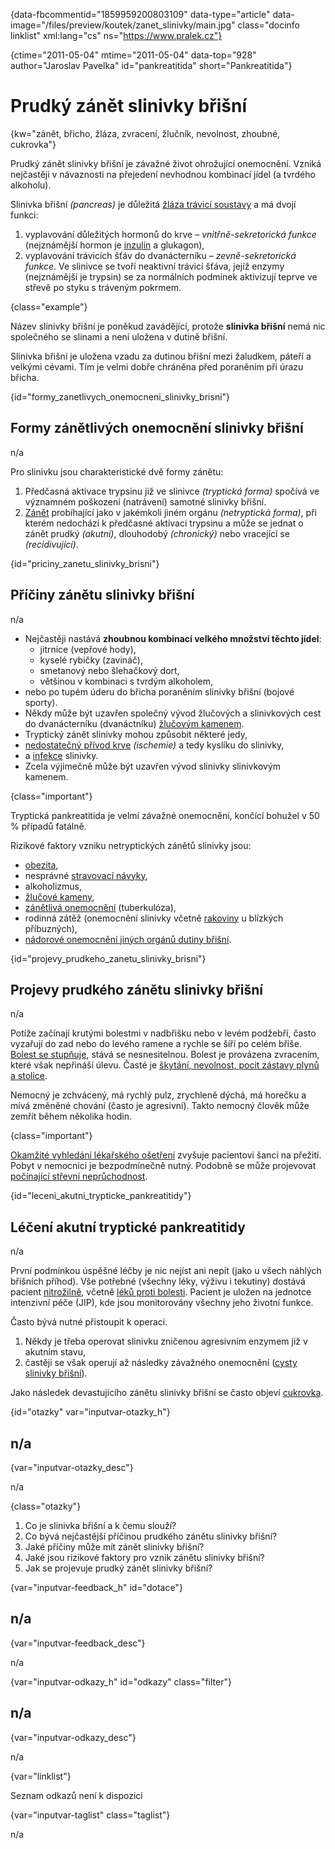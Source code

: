
{data-fbcommentid="1859959200803109" data-type="article" data-image="/files/preview/koutek/zanet_slinivky/main.jpg" class="docinfo linklist" xml:lang="cs" ns="https://www.pralek.cz"}

{ctime="2011-05-04" mtime="2011-05-04" data-top="928" author="Jaroslav Pavelka" id="pankreatitida" short="Pankreatitida"}

# Prudký zánět slinivky břišní 

{kw="zánět, břicho, žláza, zvracení, žlučník, nevolnost, zhoubné, cukrovka"}

Prudký zánět slinivky břišní je závažné život ohrožující onemocnění. Vzniká nejčastěji v návaznosti na přejedení nevhodnou kombinací jídel (a tvrdého alkoholu). 

Slinivka břišní _(pancreas)_ je důležitá [žláza trávicí soustavy][1] a má dvojí funkci: 

  1. vyplavování důležitých hormonů do krve – _vnitřně-sekretorická funkce_ (nejznámější hormon je [inzulín][2] a glukagon), 
  2. vyplavování trávicích šťáv do dvanácterníku – _zevně-sekretorická funkce_. Ve slinivce se tvoří neaktivní trávicí šťáva, jejíž enzymy (nejznámější je trypsin) se za normálních podmínek aktivizují teprve ve střevě po styku s tráveným pokrmem. 

{class="example"}

Název slinivky břišní je poněkud zavádějící, protože **slinivka břišní** nemá nic společného se slinami a není uložena v dutině břišní. 

Slinivka břišní je uložena vzadu za dutinou břišní mezi žaludkem, páteří a velkými cévami. Tím je velmi dobře chráněna před poraněním při úrazu břicha. 

{id="formy\_zanetlivych\_onemocneni\_slinivky\_brisni"}

## Formy zánětlivých onemocnění slinivky břišní 

n/a 

Pro slinivku jsou charakteristické dvě formy zánětu: 

  1. Předčasná aktivace trypsinu již ve slinivce _(tryptická forma)_ spočívá ve významném poškození (natrávení) samotné slinivky břišní. 
  2. [Zánět][3] probíhající jako v jakémkoli jiném orgánu _(netryptická forma)_, při kterém nedochází k předčasné aktivaci trypsinu a může se jednat o zánět prudký _(akutní)_, dlouhodobý _(chronický)_ nebo vracející se _(recidivující)_. 

{id="priciny\_zanetu\_slinivky_brisni"}

## Příčiny zánětu slinivky břišní 

n/a 

  * Nejčastěji nastává **zhoubnou kombinací velkého množství těchto jídel**: 
      * jitrnice (vepřové hody), 
      * kyselé rybičky (zavináč), 
      * smetanový nebo šlehačkový dort, 
      * většinou v kombinaci s tvrdým alkoholem, 
  * nebo po tupém úderu do břicha poraněním slinivky břišní (bojové sporty). 
  * Někdy může být uzavřen společný vývod žlučových a slinivkových cest do dvanácterníku (dvanáctníku) [žlučovým kamenem][4]. 
  * Tryptický zánět slinivky mohou způsobit některé jedy, 
  * [nedostatečný přívod krve][5] _(ischemie)_ a tedy kyslíku do slinivky, 
  * a [infekce][6] slinivky. 
  * Zcela výjimečně může být uzavřen vývod slinivky slinivkovým kamenem. 

{class="important"}

Tryptická pankreatitida je velmi závažné onemocnění, končící bohužel v 50 % případů fatálně. 

Rizikové faktory vzniku netryptických zánětů slinivky jsou: 

  * [obezita][7], 
  * nesprávné [stravovací návyky][1], 
  * alkoholizmus, 
  * [žlučové kameny][4], 
  * [zánětlivá onemocnění][6] (tuberkulóza), 
  * rodinná zátěž (onemocnění slinivky včetně [rakoviny][8] u blízkých příbuzných), 
  * [nádorové onemocnění jiných orgánů dutiny břišní][9]. 

{id="projevy\_prudkeho\_zanetu\_slinivky\_brisni"}

## Projevy prudkého zánětu slinivky břišní 

n/a 

Potíže začínají krutými bolestmi v nadbřišku nebo v levém podžebří, často vyzařují do zad nebo do levého ramene a rychle se šíří po celém břiše. [Bolest se stupňuje][10], stává se nesnesitelnou. Bolest je provázena zvracením, které však nepřináší úlevu. Časté je [škytání, nevolnost, pocit zástavy plynů a stolice][11]. 

Nemocný je zchvácený, má rychlý pulz, zrychleně dýchá, má horečku a mívá změněné chování (často je agresivní). Takto nemocný člověk může zemřít během několika hodin. 

{class="important"}

[Okamžité vyhledání lékařského ošetření][12] zvyšuje pacientovi šanci na přežití. Pobyt v nemocnici je bezpodmínečně nutný. Podobně se může projevovat [počínající střevní neprůchodnost][13]. 

{id="leceni\_akutni\_trypticke_pankreatitidy"}

## Léčení akutní tryptické pankreatitidy 

n/a 

První podmínkou úspěšné léčby je nic nejíst ani nepít (jako u všech náhlých břišních příhod). Vše potřebné (všechny léky, výživu i tekutiny) dostává pacient [nitrožilně][14], včetně [léků proti bolesti][15]. Pacient je uložen na jednotce intenzivní péče (JIP), kde jsou monitorovány všechny jeho životní funkce. 

Často bývá nutné přistoupit k operaci. 

  1. Někdy je třeba operovat slinivku zničenou agresivním enzymem již v akutním stavu, 
  2. častěji se však operují až následky závažného onemocnění ([cysty slinivky břišní][16]). 

Jako následek devastujícího zánětu slinivky břišní se často objeví [cukrovka][2]. 

{id="otazky" var="inputvar-otazky_h"}

## n/a 

{var="inputvar-otazky_desc"}

n/a 

{class="otazky"}

  1. Co je slinivka břišní a k čemu slouží? 
  2. Co bývá nejčastější příčinou prudkého zánětu slinivky břišní? 
  3. Jaké příčiny může mít zánět slinivky břišní? 
  4. Jaké jsou rizikové faktory pro vznik zánětu slinivky břišní? 
  5. Jak se projevuje prudký zánět slinivky břišní? 

{var="inputvar-feedback_h" id="dotace"}

## n/a 

{var="inputvar-feedback_desc"}

n/a 

{var="inputvar-odkazy_h" id="odkazy" class="filter"}

## n/a 

{var="inputvar-odkazy_desc"}

n/a 

{var="linklist"}

Seznam odkazů není k dispozici 

{var="inputvar-taglist" class="taglist"}

n/a

 [1]: zdrave_traveni
 [2]: cukrovka
 [3]: vyvoj_zanetu
 [4]: zlucove_kameny
 [5]: srdecni_infarkt
 [6]: bakterie
 [7]: obezita
 [8]: nezhoubny_nebo_zhoubny_nador
 [9]: rakovina_streva
 [10]: slepak
 [11]: travici_potize
 [12]: nalehavost_vysetreni
 [13]: ileus
 [14]: leky
 [15]: analgetika
 [16]: nezhoubne_nadory

